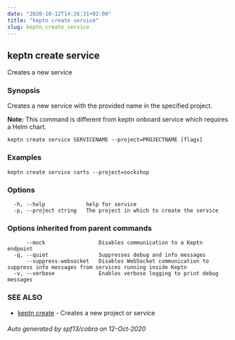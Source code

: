 ```yaml
---
date: "2020-10-12T14:26:31+02:00"
title: "keptn create service"
slug: keptn_create_service
---
```

## keptn create service

Creates a new service

### Synopsis

Creates a new service with the provided name in the specified project.

**Note:** This command is different from keptn onboard service which requires a Helm chart.


```
keptn create service SERVICENAME --project=PROJECTNAME [flags]
```

### Examples

```
keptn create service carts --project=sockshop
```

### Options

```
  -h, --help             help for service
  -p, --project string   The project in which to create the service
```

### Options inherited from parent commands

```
      --mock                 Disables communication to a Keptn endpoint
  -q, --quiet                Suppresses debug and info messages
      --suppress-websocket   Disables WebSocket communication to suppress info messages from services running inside Keptn
  -v, --verbose              Enables verbose logging to print debug messages
```

### SEE ALSO

* [keptn create](../keptn_create/)	 - Creates a new project or service

###### Auto generated by spf13/cobra on 12-Oct-2020
